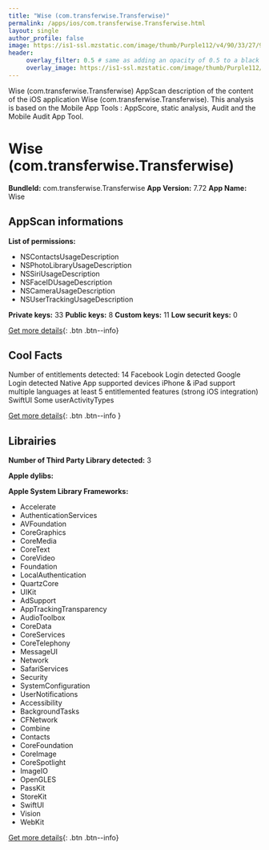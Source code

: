 ```yaml
---
title: "Wise (com.transferwise.Transferwise)"
permalink: /apps/ios/com.transferwise.Transferwise.html
layout: single
author_profile: false
image: https://is1-ssl.mzstatic.com/image/thumb/Purple112/v4/90/33/27/90332702-90ae-163b-fc1f-c34bf15e0509/AppIcon-1x_U007emarketing-0-7-0-P3-85-220.png/512x512bb.jpg
header: 
     overlay_filter: 0.5 # same as adding an opacity of 0.5 to a black background
     overlay_image: https://is1-ssl.mzstatic.com/image/thumb/Purple112/v4/90/33/27/90332702-90ae-163b-fc1f-c34bf15e0509/AppIcon-1x_U007emarketing-0-7-0-P3-85-220.png/512x512bb.jpg
---
```

Wise (com.transferwise.Transferwise) AppScan description of the content of the iOS application Wise (com.transferwise.Transferwise). This analysis is based on the Mobile App Tools : AppScore, static analysis, Audit and the Mobile Audit App Tool.

# Wise (com.transferwise.Transferwise)

**BundleId:** com.transferwise.Transferwise
**App Version:** 7.72
**App Name:** Wise


## AppScan informations 

**List of permissions:** 
- NSContactsUsageDescription
- NSPhotoLibraryUsageDescription
- NSSiriUsageDescription
- NSFaceIDUsageDescription
- NSCameraUsageDescription
- NSUserTrackingUsageDescription
  
  
**Private keys:** 33
**Public keys:** 8
**Custom keys:** 11
**Low securit keys:** 0
  
[Get more details](/pricing.html){: .btn .btn--info}

## Cool Facts

Number of entitlements detected: 14
Facebook Login detected
Google Login detected
Native App
supported devices iPhone & iPad
support multiple languages
at least 5 entitlemented features (strong iOS integration)
SwiftUI
Some userActivityTypes
  
[Get more details](/pricing.html){: .btn .btn--info }

## Librairies 
**Number of Third Party Library detected:** 3


**Apple dylibs:**


**Apple System Library Frameworks:**
- Accelerate
- AuthenticationServices
- AVFoundation
- CoreGraphics
- CoreMedia
- CoreText
- CoreVideo
- Foundation
- LocalAuthentication
- QuartzCore
- UIKit
- AdSupport
- AppTrackingTransparency
- AudioToolbox
- CoreData
- CoreServices
- CoreTelephony
- MessageUI
- Network
- SafariServices
- Security
- SystemConfiguration
- UserNotifications
- Accessibility
- BackgroundTasks
- CFNetwork
- Combine
- Contacts
- CoreFoundation
- CoreImage
- CoreSpotlight
- ImageIO
- OpenGLES
- PassKit
- StoreKit
- SwiftUI
- Vision
- WebKit


  
[Get more details](/pricing.html){: .btn .btn--info}

